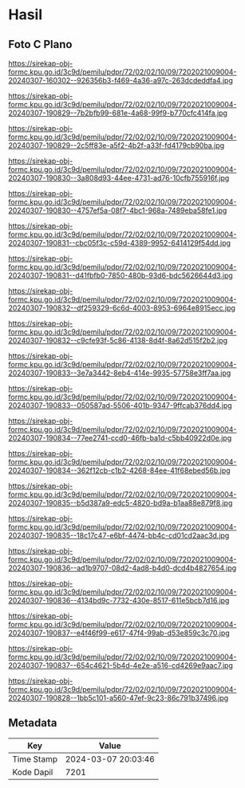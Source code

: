 # Hasil

## Foto C Plano

https://sirekap-obj-formc.kpu.go.id/3c9d/pemilu/pdpr/72/02/02/10/09/7202021009004-20240307-160302--926356b3-f469-4a36-a97c-263dcdeddfa4.jpg

https://sirekap-obj-formc.kpu.go.id/3c9d/pemilu/pdpr/72/02/02/10/09/7202021009004-20240307-190829--7b2bfb99-681e-4a68-99f9-b770cfc414fa.jpg

https://sirekap-obj-formc.kpu.go.id/3c9d/pemilu/pdpr/72/02/02/10/09/7202021009004-20240307-190829--2c5ff83e-a5f2-4b2f-a33f-fd4179cb90ba.jpg

https://sirekap-obj-formc.kpu.go.id/3c9d/pemilu/pdpr/72/02/02/10/09/7202021009004-20240307-190830--3a808d93-44ee-4731-ad76-10cfb755916f.jpg

https://sirekap-obj-formc.kpu.go.id/3c9d/pemilu/pdpr/72/02/02/10/09/7202021009004-20240307-190830--4757ef5a-08f7-4bc1-968a-7489eba58fe1.jpg

https://sirekap-obj-formc.kpu.go.id/3c9d/pemilu/pdpr/72/02/02/10/09/7202021009004-20240307-190831--cbc05f3c-c59d-4389-9952-6414129f54dd.jpg

https://sirekap-obj-formc.kpu.go.id/3c9d/pemilu/pdpr/72/02/02/10/09/7202021009004-20240307-190831--d41fbfb0-7850-480b-93d6-bdc5626644d3.jpg

https://sirekap-obj-formc.kpu.go.id/3c9d/pemilu/pdpr/72/02/02/10/09/7202021009004-20240307-190832--df259329-6c6d-4003-8953-6964e8915ecc.jpg

https://sirekap-obj-formc.kpu.go.id/3c9d/pemilu/pdpr/72/02/02/10/09/7202021009004-20240307-190832--c9cfe93f-5c86-4138-8d4f-8a62d515f2b2.jpg

https://sirekap-obj-formc.kpu.go.id/3c9d/pemilu/pdpr/72/02/02/10/09/7202021009004-20240307-190833--3e7a3442-8eb4-414e-9935-57758e3ff7aa.jpg

https://sirekap-obj-formc.kpu.go.id/3c9d/pemilu/pdpr/72/02/02/10/09/7202021009004-20240307-190833--050587ad-5506-401b-9347-9ffcab376dd4.jpg

https://sirekap-obj-formc.kpu.go.id/3c9d/pemilu/pdpr/72/02/02/10/09/7202021009004-20240307-190834--77ee2741-ccd0-46fb-ba1d-c5bb40922d0e.jpg

https://sirekap-obj-formc.kpu.go.id/3c9d/pemilu/pdpr/72/02/02/10/09/7202021009004-20240307-190834--362f12cb-c1b2-4268-84ee-41f68ebed56b.jpg

https://sirekap-obj-formc.kpu.go.id/3c9d/pemilu/pdpr/72/02/02/10/09/7202021009004-20240307-190835--b5d387a9-edc5-4820-bd9a-b1aa88e879f8.jpg

https://sirekap-obj-formc.kpu.go.id/3c9d/pemilu/pdpr/72/02/02/10/09/7202021009004-20240307-190835--18c17c47-e6bf-4474-bb4c-cd01cd2aac3d.jpg

https://sirekap-obj-formc.kpu.go.id/3c9d/pemilu/pdpr/72/02/02/10/09/7202021009004-20240307-190836--ad1b9707-08d2-4ad8-b4d0-dcd4b4827654.jpg

https://sirekap-obj-formc.kpu.go.id/3c9d/pemilu/pdpr/72/02/02/10/09/7202021009004-20240307-190836--4134bd9c-7732-430e-8517-611e5bcb7d16.jpg

https://sirekap-obj-formc.kpu.go.id/3c9d/pemilu/pdpr/72/02/02/10/09/7202021009004-20240307-190837--e4f46f99-e617-47f4-99ab-d53e859c3c70.jpg

https://sirekap-obj-formc.kpu.go.id/3c9d/pemilu/pdpr/72/02/02/10/09/7202021009004-20240307-190837--654c4621-5b4d-4e2e-a516-cd4269e9aac7.jpg

https://sirekap-obj-formc.kpu.go.id/3c9d/pemilu/pdpr/72/02/02/10/09/7202021009004-20240307-190828--1bb5c101-a560-47ef-9c23-86c791b37496.jpg


## Metadata

| Key        | Value               |
| ---------- | ------------------- |
| Time Stamp | 2024-03-07 20:03:46 |
| Kode Dapil | 7201                |



